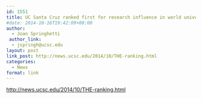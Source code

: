 ```yaml
---
id: 1551
title: UC Santa Cruz ranked first for research influence in world university rankings
#date: 2014-10-16T19:42:09+00:00
author:
  - Joan Springhetti
 author_link:
  - jspringh@ucsc.edu
layout: post
link_post: http://news.ucsc.edu/2014/10/THE-ranking.html
categories:
  - News
format: link
---
```

http://news.ucsc.edu/2014/10/THE-ranking.html